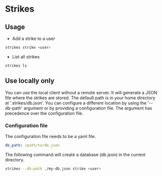 # Strikes

## Usage
- Add a strike to a user
```bash
strikes strike <user>
```

- List all strikes
```bash
strikes ls
```

## Use locally only
You can use the local client without a remote server.
It will generate a JSON file where the strikes are stored. 
The default path is in your home directory at '.strikes/db.json'.
You can configure a different location by using the '--db-path' argument or by providing a configuration file.
The argument has precedence over the configuration file.

### Configuration file
The configuration file needs to be a yaml file.

```yaml
db_path: /path/to/db.json
```

The following command will create a database (db.json) in the current directory.

```bash
strikes --db-path ./my-db.json strike <user>
```

